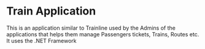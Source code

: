 # Train Application

This is an application similar to Trainline used by the Admins of the applications that helps them manage Passengers tickets, Trains, Routes etc. It uses the .NET Framework
